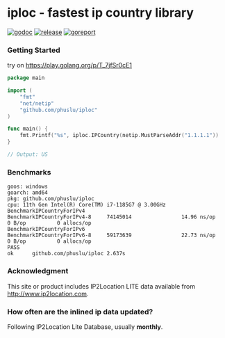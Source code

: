 # iploc - fastest ip country library

[![godoc][godoc-img]][godoc] [![release][release-img]][release] [![goreport][goreport-img]][goreport]

### Getting Started

try on https://play.golang.org/p/T_7jfSr0cE1
```go
package main

import (
	"fmt"
	"net/netip"
	"github.com/phuslu/iploc"
)

func main() {
	fmt.Printf("%s", iploc.IPCountry(netip.MustParseAddr("1.1.1.1"))
}

// Output: US
```

### Benchmarks
```
goos: windows
goarch: amd64
pkg: github.com/phuslu/iploc
cpu: 11th Gen Intel(R) Core(TM) i7-1185G7 @ 3.00GHz
BenchmarkIPCountryForIPv4
BenchmarkIPCountryForIPv4-8     74145014                14.96 ns/op            0 B/op          0 allocs/op
BenchmarkIPCountryForIPv6
BenchmarkIPCountryForIPv6-8     59173639                22.73 ns/op            0 B/op          0 allocs/op
PASS
ok      github.com/phuslu/iploc 2.637s
```

### Acknowledgment
This site or product includes IP2Location LITE data available from http://www.ip2location.com.

### How often are the inlined ip data updated?
Following IP2Location Lite Database, usually **monthly**.

[godoc-img]: http://img.shields.io/badge/godoc-reference-blue.svg
[godoc]: https://godoc.org/github.com/phuslu/iploc
[release-img]: https://img.shields.io/github/v/tag/phuslu/iploc?label=release
[release]: https://github.com/phuslu/iploc/releases
[goreport-img]: https://goreportcard.com/badge/github.com/phuslu/iploc
[goreport]: https://goreportcard.com/report/github.com/phuslu/iploc
[coverage-img]: http://gocover.io/_badge/github.com/phuslu/iploc
[coverage]: https://gocover.io/github.com/phuslu/iploc
